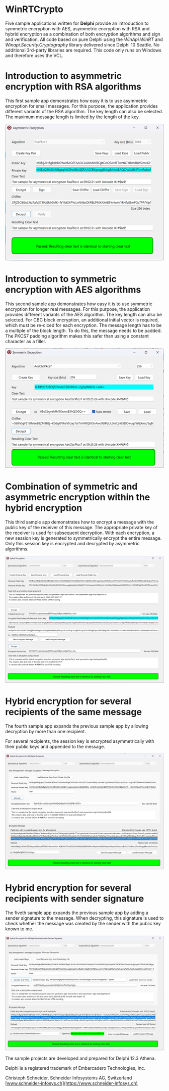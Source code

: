 # WinRTCrypto
Five sample applications written for **Delphi** provide an introduction to symmetric encryption with AES, asymmetric encryption with RSA and hybrid encryption as a combination of both encryption algorithms and sign and verification. 
All code based on pure Delphi using the _WinApi.WinRT_ and _Winapi.Security.Cryptography_ library delivered since Delphi 10 Seattle. No additional 3rd-party libraries are required. 
This code only runs on Windows and therefore uses the VCL.

# Introduction to asymmetric encryption with RSA algorithms

This first sample app demonstrates how easy it is to use asymmetric encryption for small messages.
For this purpose, the application provides different variants of the RSA algorithm. The key length can also be selected.
The maximum message length is limited by the length of the key.

![AsymmetricEncryption App in Action](AsymmetricEncryption.png)

# Introduction to symmetric encryption with AES algorithms

This second sample app demonstrates how easy it is to use symmetric encryption for longer real messages.
For this purpose, the application provides different variants of the AES algorithm. The key length can also be selected.
For CBC block encryption, an additional initial vector is required, which must be re-ciced for each encryption.
The message length has to be a multiple of the block length. To do this, the message needs to be padded. The PKCS7 padding algorithm makes this safer than using a constant character as a filler.

![SymmetricEncryption App in Action](SymmetricEncryption.png)

# Combination of symmetric and asymmetric encryption within the hybrid encryption 

This third sample app demonstrates how to encrypt a message with the public key of the receiver of this message. 
The appropriate private key of the receiver is used for subsequent decryption. 
With each encryption, a new session key is generated to symmetrically encrypt the entire message. 
Only this session key is encrypted and decrypted by asymmetric algorithms. 

![HybridEncryption App in Action](HybridEncryptionApp.png)

# Hybrid encryption for several recipients of the same message 

The fourth sample app expands the previous sample app by allowing decryption by more than one recipient.

For several recipients, the session key is encrypted asymmetrically with their public keys and appended to the message.

![MultiRecipientHybridEncryption App in Action](MultiRecipientHybridEncryptionApp.png)

# Hybrid encryption for several recipients with sender signature 

The fiveth sample app expands the previous sample app by adding a sender signature to the message. 
When decrypting, this signature is used to check whether the message was created by the sender with the public key known to me.  

![MultiRecipientHybridEncryptionSign App in Action](MultiRecipientHybridEncryptionWithSignApp.png)

The sample projects are developed and prepared for Delphi 12.3 Athena.

Delphi is a registered trademark of Embarcadero Technologies, Inc.

Christoph Schneider, Schneider Infosystems AG, Switzerland
[www.schneider-infosys.ch](https://www.schneider-infosys.ch)
